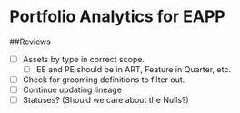 # Portfolio Analytics for EAPP
##Reviews
- [ ] Assets by type in correct scope.
     - [ ] EE and PE should be in ART, Feature in Quarter, etc.
- [ ] Check for grooming definitions to filter out.
- [ ] Continue updating lineage
- [ ] Statuses? (Should we care about the Nulls?)
